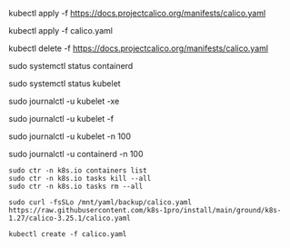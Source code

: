 kubectl apply -f https://docs.projectcalico.org/manifests/calico.yaml

kubectl apply -f calico.yaml

kubectl delete -f https://docs.projectcalico.org/manifests/calico.yaml

sudo systemctl status containerd

sudo systemctl status kubelet

sudo journalctl -u kubelet -xe

sudo journalctl -u kubelet -f

sudo journalctl -u kubelet -n 100

sudo journalctl -u containerd -n 100

```
sudo ctr -n k8s.io containers list
sudo ctr -n k8s.io tasks kill --all
sudo ctr -n k8s.io tasks rm --all
```

```
sudo curl -fsSLo /mnt/yaml/backup/calico.yaml https://raw.githubusercontent.com/k8s-1pro/install/main/ground/k8s-1.27/calico-3.25.1/calico.yaml

kubectl create -f calico.yaml
```

